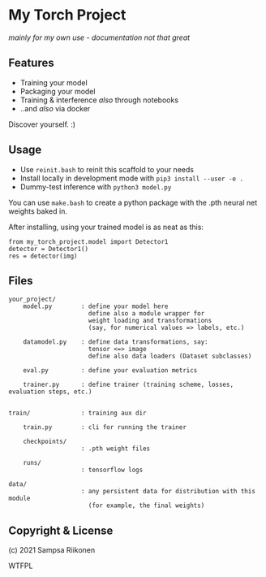 
# My Torch Project

*mainly for my own use - documentation not that great*

## Features

- Training your model
- Packaging your model
- Training & interference *also* through notebooks
- ..and *also* via docker

Discover yourself.  :)

## Usage

- Use ```reinit.bash``` to reinit this scaffold to your needs
- Install locally in development mode with ```pip3 install --user -e .```
- Dummy-test inference with ```python3 model.py```

You can use ``make.bash`` to create a python package with the .pth neural net weights baked in.

After installing, using your trained model is as neat as this:
```
from my_torch_project.model import Detector1
detector = Detector1()
res = detector(img)
```

## Files
```
your_project/
    model.py        : define your model here
                      define also a module wrapper for
                      weight loading and transformations
                      (say, for numerical values => labels, etc.)

    datamodel.py    : define data transformations, say:
                      tensor <=> image
                      define also data loaders (Dataset subclasses)

    eval.py         : define your evaluation metrics

    trainer.py      : define trainer (training scheme, losses, evaluation steps, etc.)


train/              : training aux dir

    train.py        : cli for running the trainer

    checkpoints/
                    : .pth weight files

    runs/
                    : tensorflow logs

data/
                    : any persistent data for distribution with this module
                      (for example, the final weights)
```

## Copyright & License

(c) 2021 Sampsa Riikonen 

WTFPL
